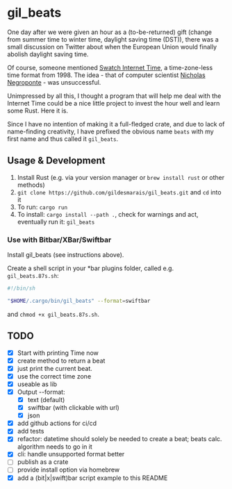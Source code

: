 # gil_beats

One day after we were given an hour as a (to-be-returned) gift (change from summer time to winter time, daylight saving time (DST)), there was a small discussion on Twitter about when the European Union would finally abolish daylight saving time.

Of course, someone mentioned [Swatch Internet Time](https://en.wikipedia.org/wiki/Swatch_Internet_Time), a time-zone-less time format from 1998. The idea - that of computer scientist [Nicholas Negroponte](https://en.wikipedia.org/wiki/Nicholas_Negroponte) - was unsuccessful.

Unimpressed by all this, I thought a program that will help me deal with the Internet Time could be a nice little project to invest the hour well and learn some Rust. Here it is.

Since I have no intention of making it a full-fledged crate, and due to lack of name-finding creativity, I have prefixed the obvious name `beats` with my first name and thus called it `gil_beats`.

## Usage & Development

1. Install Rust (e.g. via your version manager or `brew install rust` or other methods)
2. `git clone https://github.com/gildesmarais/gil_beats.git` and `cd` into it
3. To run: `cargo run`
4. To install: `cargo install --path .`, check for warnings and act, eventually run it: `gil_beats`

### Use with Bitbar/XBar/Swiftbar

Install gil_beats (see instructions above).

Create a shell script in your \*bar plugins folder, called e.g. `gil_beats.87s.sh`:

```sh
#!/bin/sh

"$HOME/.cargo/bin/gil_beats" --format=swiftbar
```

and `chmod +x gil_beats.87s.sh`.

## TODO

- [x] Start with printing Time now
- [x] create method to return a beat
- [x] just print the current beat.
- [x] use the correct time zone
- [x] useable as lib
- [x] Output --format:
  - [x] text (default)
  - [x] swiftbar (with clickable with url)
  - [x] json
- [x] add github actions for ci/cd
- [x] add tests
- [x] refactor: datetime should solely be needed to create a beat; beats calc. algorithm needs to go in it
- [x] cli: handle unsupported format better
- [ ] publish as a crate
- [ ] provide install option via homebrew
- [x] add a (bit|x|swift)bar script example to this README
